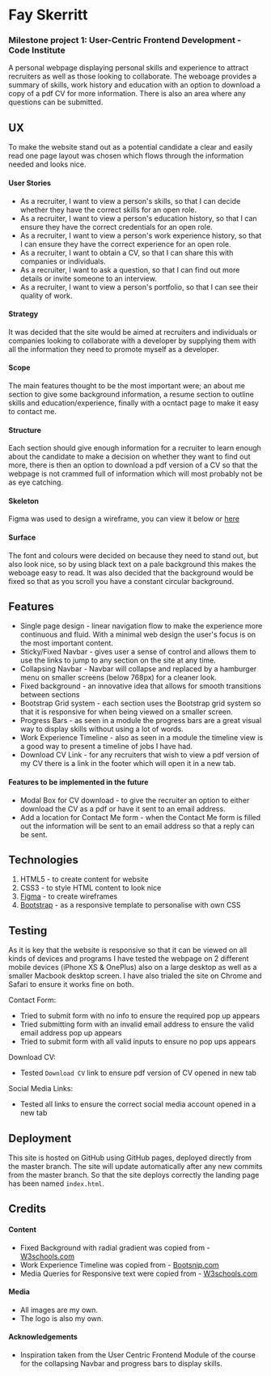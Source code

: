 
# **Fay Skerritt**
### **Milestone project 1: User-Centric Frontend Development - Code Institute**

A personal webpage displaying personal skills and experience to attract recruiters as well as those looking to collaborate. 
The weboage provides a summary of skills, work history and education with an option to download a copy of a pdf CV for more information. 
There is also an area where any questions can be submitted.

## UX
To make the website stand out as a potential candidate a clear and easily read one page layout was chosen which flows through the information needed and looks nice.

#### User Stories
* As a recruiter, I want to view a person's skills, so that I can decide whether they have the correct skills for an open role.
* As a recruiter, I want to view a person's education history, so that I can ensure they have the correct credentials for an open role.
* As a recruiter, I want to view a person's work experience history, so that I can ensure they have the correct experience for an open role.
* As a recruiter, I want to obtain a CV, so that I can share this with companies or individuals.
* As a recruiter, I want to ask a question, so that I can find out more details or invite someone to an interview.
* As a recruiter, I want to view a person's portfolio, so that I can see their quality of work.


#### Strategy
It was decided that the site would be aimed at recruiters and individuals or companies looking to collaborate with a developer by supplying them with all the information they need to promote myself as a developer.

#### Scope
The main features thought to be the most important were; an about me section to give some background information, a resume section to outline skills and education/experience, finally with a ocntact page to make it easy to contact me.

#### Structure
Each section should give enough information for a recruiter to learn enough about the candidate to make a decision on whether they want to find out more, there is then an option to download a pdf version of a CV so that the webpage is not crammed full of information which will most probably not be as eye catching.

#### Skeleton
Figma was used to design a wireframe, you can view it below or <a href="https://www.figma.com/file/RdOmB4ks8GmqkZWuD6E7LU/Milestone-1-wireframe?node-id=212512%3A0" target="_blank">here</a>

#### Surface
The font and colours were decided on because they need to stand out, but also look nice, so by using black text on a pale background this makes the weboage easy to read. It was also decided that the background would be fixed so that as you scroll you have a constant circular background.

## Features
* Single page design - linear navigation flow to make the experience more continuous and fluid. With a minimal web design the user's focus is on the most important content.
* Sticky/Fixed Navbar - gives user a sense of control and allows them to use the links to jump to any section on the site at any time.
* Collapsing Navbar - Navbar will collapse and replaced by a hamburger menu on smaller screens (below 768px) for a cleaner look.
* Fixed background - an innovative idea that allows for smooth transitions between sections 
* Bootstrap Grid system - each section uses the Bootstrap grid system so that it is responsive for when being viewed on a smaller screen.
* Progress Bars - as seen in a module the progress bars are a great visual way to display skills without using a lot of words.
* Work Experience Timeline - also as seen in a module the timeline view is a good way to present a timeline of jobs I have had.
* Download CV Link - for any recruiters that wish to view a pdf version of my CV there is a link in the footer which will open it in a new tab.

#### **Features to be implemented in the future**
* Modal Box for CV download - to give the recruiter an option to either download the CV as a pdf or have it sent to an email address.
* Add a location for Contact Me form - when the Contact Me form is filled out the information will be sent to an email address so that a reply can be sent.

## Technologies
1. HTML5 - to create content for website
2. CSS3 - to style HTML content to look nice
3. <a href="https://www.figma.com/file/RdOmB4ks8GmqkZWuD6E7LU/Milestone-1-wireframe?node-id=212512%3A0" target="_blank">Figma</a> - to create wireframes
4. <a href="https://getbootstrap.com/" target="_blank">Bootstrap</a> - as a responsive template to personalise with own CSS

## Testing
As it is key that the website is responsive so that it can be viewed on all kinds of devices and programs 
I have tested the webpage on 2 different mobile devices (iPhone XS & OnePlus) also on a large desktop as well as a smaller Macbook desktop screen. 
I have also trialed the site on Chrome and Safari to ensure it works fine on both.

Contact Form:
* Tried to submit form with no info to ensure the required pop up appears
* Tried submitting form with an invalid email address to ensure the valid email address pop up appears
* Tried to submit form with all valid inputs to ensure no pop ups appears

Download CV:
* Tested `Download CV` link to ensure pdf version of CV opened in new tab

Social Media Links:
* Tested all links to ensure the correct social media account opened in a new tab

## Deployment
This site is hosted on GitHub using GitHub pages, deployed directly from the master branch. The site will update automatically after any new commits from the master branch. 
So that the site deploys correctly the landing page has been named `index.html`.

## Credits
#### Content
* Fixed Background with radial gradient was copied from - <a href="https://www.w3schools.com/howto/howto_js_sticky_header.asp" target="_blank">W3schools.com</a>
* Work Experience Timeline was copied from - <a href="https://bootsnipp.com/snippets/xrKXW" target="_blank">Bootsnip.com</a>
* Media Queries for Responsive text were copied from - <a href="https://www.w3schools.com/howto/howto_css_responsive_text.asp" target="_blank">W3schools.com</a>

#### Media
* All images are my own. 
* The logo is also my own.

#### Acknowledgements
* Inspiration taken from the User Centric Frontend Module of the course for the collapsing Navbar and progress bars to display skills.

